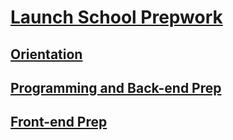 # [Launch School Prepwork](https://launchschool.com/course_catalog)

## [Orientation](https://launchschool.com/lessons/e715ea05/assignments)

## [Programming and Back-end Prep](https://launchschool.com/lessons/153313a0/assignments)

## [Front-end Prep](https://launchschool.com/lessons/05a74171/assignments)
